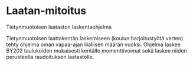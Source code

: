 # Laatan-mitoitus
Tietynmuotoisen laataston laskentaohjelma

Tietynmuotoisen laattakentän laskemiseen (koulun harjoitustyötä varten) tehty ohjelma oman vapaa-ajan liiallisen määrän vuoksi.
Ohjelma laskee BY202 taulukoiden mukaisesti kentälle momenttivoimat sekä laskee niiden perusteella raudoituksen laatastolle.
